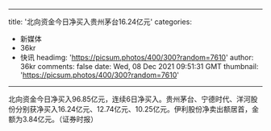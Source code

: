 
---
title: '北向资金今日净买入贵州茅台16.24亿元'
categories: 
 - 新媒体
 - 36kr
 - 快讯
headimg: 'https://picsum.photos/400/300?random=7610'
author: 36kr
comments: false
date: Wed, 08 Dec 2021 09:51:31 GMT
thumbnail: 'https://picsum.photos/400/300?random=7610'
---

<div>   
北向资金今日净买入96.85亿元，连续6日净买入。贵州茅台、宁德时代、洋河股份分别获净买入16.24亿元、12.74亿元、10.25亿元。伊利股份净卖出额居首，金额为3.84亿元。（证券时报）  
</div>
            